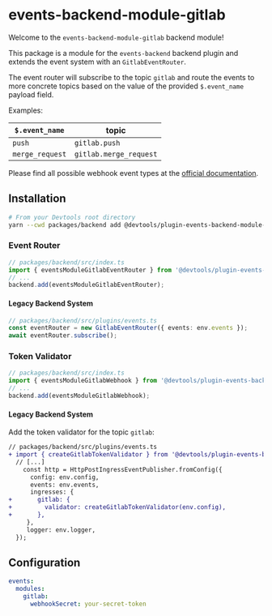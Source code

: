 # events-backend-module-gitlab

Welcome to the `events-backend-module-gitlab` backend module!

This package is a module for the `events-backend` backend plugin
and extends the event system with an `GitlabEventRouter`.

The event router will subscribe to the topic `gitlab`
and route the events to more concrete topics based on the value
of the provided `$.event_name` payload field.

Examples:

| `$.event_name`  | topic                  |
| --------------- | ---------------------- |
| `push`          | `gitlab.push`          |
| `merge_request` | `gitlab.merge_request` |

Please find all possible webhook event types at the
[official documentation](https://docs.gitlab.com/ee/user/project/integrations/webhook_events.html).

## Installation

```bash
# From your Devtools root directory
yarn --cwd packages/backend add @devtools/plugin-events-backend-module-gitlab
```

### Event Router

```ts
// packages/backend/src/index.ts
import { eventsModuleGitlabEventRouter } from '@devtools/plugin-events-backend-module-gitlab/alpha';
// ...
backend.add(eventsModuleGitlabEventRouter);
```

#### Legacy Backend System

```ts
// packages/backend/src/plugins/events.ts
const eventRouter = new GitlabEventRouter({ events: env.events });
await eventRouter.subscribe();
```

### Token Validator

```ts
// packages/backend/src/index.ts
import { eventsModuleGitlabWebhook } from '@devtools/plugin-events-backend-module-gitlab/alpha';
// ...
backend.add(eventsModuleGitlabWebhook);
```

#### Legacy Backend System

Add the token validator for the topic `gitlab`:

```diff
// packages/backend/src/plugins/events.ts
+ import { createGitlabTokenValidator } from '@devtools/plugin-events-backend-module-gitlab';
  // [...]
    const http = HttpPostIngressEventPublisher.fromConfig({
      config: env.config,
      events: env.events,
      ingresses: {
+       gitlab: {
+         validator: createGitlabTokenValidator(env.config),
+       },
     },
     logger: env.logger,
  });
```

## Configuration

```yaml
events:
  modules:
    gitlab:
      webhookSecret: your-secret-token
```
